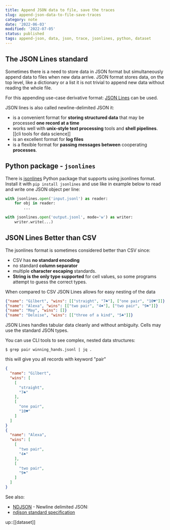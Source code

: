 ```yaml
---
title: Append JSON data to file, save the traces
slug: append-json-data-to-file-save-traces
category: note
date: '2022-06-03'
modified: '2022-07-05'
status: published
tags: append-json, data, json, trace, jsonlines, python, dataset
---
```


## The JSON Lines standard
Sometimes there is a need to store data in JSON format but simultaneously append data to files when new data arrive. JSON format stores data, on the top level, like a dictionary or a list it is not trivial to append new data without reading the whole file.

For this appending use-case derivative format: [JSON Lines](https://jsonlines.org/) can be used.

JSON lines is also called newline-delimited JSON it:

- is a convenient format for **storing structured data** that may be processed **one record at a time**
- works well with **unix-style text processing** tools and **shell pipelines**. [[cli tools for data science]]
- is an excellent format for **log files**
- is a flexible format for **passing messages between** cooperating **processes**.


## Python package - `jsonlines`
There is [jsonlines](https://jsonlines.readthedocs.io/en/latest/) Python package that supports using jsonlines format. Install it with `pip install jsonlines` and use like in example below to read and write one JSON object per line:

```python
with jsonlines.open('input.jsonl') as reader:
    for obj in reader:
        ...

with jsonlines.open('output.jsonl', mode='w') as writer:
    writer.write(...)
```

## JSON Lines Better than CSV
The jsonlines format is sometimes considered better than CSV since:

- CSV has **no standard encoding**
- no standard **column separator**
- multiple **character escaping** standards.
- **String is the only type supported** for cell values, so some programs attempt to guess the correct types.

When compared to CSV JSON Lines allows for easy nesting of the data
```json
{"name": "Gilbert", "wins": [["straight", "7♣"], ["one pair", "10♥"]]}
{"name": "Alexa", "wins": [["two pair", "4♠"], ["two pair", "9♠"]]}
{"name": "May", "wins": []}
{"name": "Deloise", "wins": [["three of a kind", "5♣"]]}
```
JSON Lines handles tabular data cleanly and without ambiguity. Cells may use the standard JSON types.

You can use CLI tools to see complex, nested data structures:
```shell
$ grep pair winning_hands.jsonl | jq .
```

this will give you all records with keyword "pair"
```json
{
  "name": "Gilbert",
  "wins": [
    [
      "straight",
      "7♣"
    ],
    [
      "one pair",
      "10♥"
    ]
  ]
}
{
  "name": "Alexa",
  "wins": [
    [
      "two pair",
      "4♠"
    ],
    [
      "two pair",
      "9♠"
    ]
  ]
}
```
See also:

- [NDJSON](http://ndjson.org/) - Newline delimited JSON:
- [ndjson standard specification](https://github.com/ndjson/ndjson-spec)

up::[[dataset]]